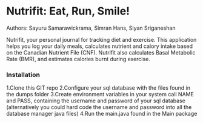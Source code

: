 # Nutrifit: Eat, Run, Smile!
Authors: Sayuru Samarawickrama, Simran Hans, Siyan Sriganeshan

Nutrifit, your personal journal for tracking diet and exercise. This application helps you log your daily meals, calculates nutrient and calory intake based on the Canadian Nutrient File (CNF). Nutrifit also calculates Basal Metabolic Rate (BMR), and estimates calories burnt during exercise.

### Installation
1.Clone this GIT repo
2.Configure your sql database with the files found in the dumps folder
3.Create environment variables in your system call NAME and PASS, containing the username and password of your sql database (alternatively you could hard code the username and password into all the database manager java files)
4.Run the main.java found in the Main package
